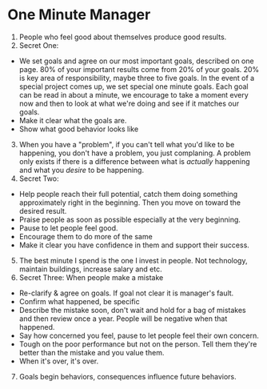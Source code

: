 # One Minute Manager

1. People who feel good about themselves produce good results.
2. Secret One:
  - We set goals and agree on our most important goals, described on one page. 80% of your important results come from 20% of your goals. 20% is key area of responsibility, maybe three to five goals. In the event of a special project comes up, we set special one minute goals. Each goal can be read in about a minute, we encourage to take a moment every now and then to look at what we're doing and see if it matches our goals.
  - Make it clear what the goals are.
  - Show what good behavior looks like
3. When you have a "problem", if you can't tell what you'd like to be happening, you don't have a problem, you just complaning. A problem only exists if there is a difference between what is *actually* happening and what you *desire* to be happening.
4. Secret Two:
  - Help people reach their full potential, catch them doing something approximately right in the beginning. Then you move on toward the desired result.
  - Praise people as soon as possible especially at the very beginning. 
  - Pause to let people feel good.
  - Encourage them to do more of the same
  - Make it clear you have confidence in them and support their success.
5. The best minute I spend is the one I invest in people. Not technology, maintain buildings, increase salary and etc. 
6. Secret Three: When people make a mistake
  - Re-clarify & agree on goals. If goal not clear it is manager's fault.
  - Confirm what happened, be specific
  - Describe the mistake soon, don't wait and hold for a bag of mistakes and then review once a year. People will be negative when that happened.
  - Say how concerned you feel, pause to let people feel their own concern.
  - Tough on the poor performance but not on the person. Tell them they're better than the mistake and you value them.
  - When it's over, it's over. 


7. Goals begin behaviors, consequences influence future behaviors. 
